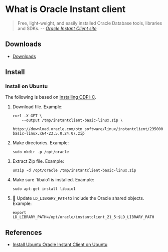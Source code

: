 # What is Oracle Instant client

> Free, light-weight, and easily installed Oracle Database tools, libraries and SDKs.
> -- *[Oracle Instant Client site]*

## Downloads

- [Downloads]

## Install

### Install on Ubuntu

The following is based on [Installing ODPI-C].

1. Download file.
   Example:

    ```console
    curl -X GET \
        --output /tmp/instantclient-basic-linux.zip \
        https://download.oracle.com/otn_software/linux/instantclient/2350000/instantclient-basic-linux.x64-23.5.0.24.07.zip
    ```

1. Make directories.
   Example:

    ```console
    sudo mkdir -p /opt/oracle
    ```

1. Extract Zip file.
   Example:

    ```console
    unzip -d /opt/oracle /tmp/instantclient-basic-linux.zip
    ```

1. Make sure `libaio1 is installed.
   Example:

    ```console
    sudo apt-get install libaio1
    ```

1. :thinking: Update `LD_LIBRARY_PATH` to include the Oracle shared objects.
   Example:

    ```console
    export LD_LIBRARY_PATH=/opt/oracle/instantclient_21_5:$LD_LIBRARY_PATH
    ```

## References

- [Install Ubuntu Oracle Instant Client on Ubuntu]

[Downloads]: https://www.oracle.com/database/technologies/instant-client/downloads.html
[Install Ubuntu Oracle Instant Client on Ubuntu]: https://help.ubuntu.com/community/Oracle%20Instant%20Client
[Installing ODPI-C]: https://odpi-c.readthedocs.io/en/latest/user_guide/installation.html#linux
[Oracle Instant Client site]: https://www.oracle.com/database/technologies/instant-client.html
